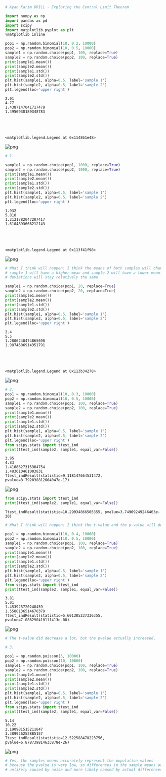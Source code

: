 

```python
# Ayan Karim DRILL - Exploring the Central Limit Theorem
```


```python
import numpy as np
import pandas as pd
import scipy
import matplotlib.pyplot as plt
%matplotlib inline
```


```python
pop1 = np.random.binomial(10, 0.2, 10000)
pop2 = np.random.binomial(10, 0.5, 10000)
sample1 = np.random.choice(pop1, 100, replace=True)
sample2 = np.random.choice(pop2, 100, replace=True)
print(sample1.mean())
print(sample2.mean())
print(sample1.std())
print(sample2.std())
plt.hist(sample1, alpha=0.5, label='sample 1') 
plt.hist(sample2, alpha=0.5, label='sample 2')
plt.legend(loc='upper right')
```

    2.01
    4.77
    1.4387147041717478
    1.4956938189348783





    <matplotlib.legend.Legend at 0x114861e48>




![png](output_2_2.png)



```python
# 1.

sample1 = np.random.choice(pop1, 1000, replace=True)
sample2 = np.random.choice(pop2, 1000, replace=True)
print(sample1.mean())
print(sample2.mean())
print(sample1.std())
print(sample2.std())
plt.hist(sample1, alpha=0.5, label='sample 1') 
plt.hist(sample2, alpha=0.5, label='sample 2')
plt.legend(loc='upper right')
```

    1.932
    5.018
    1.2121782047207417
    1.6104893666212143





    <matplotlib.legend.Legend at 0x113f41f98>




![png](output_3_2.png)



```python
# What I think will happen: I think the means of both samples will change, 
# sample 1 will have a higher mean and sample 2 will have a lower mean. The standard
# deviations will stay relatively the same.
```


```python
sample1 = np.random.choice(pop1, 20, replace=True)
sample2 = np.random.choice(pop2, 20, replace=True)
print(sample1.mean())
print(sample2.mean())
print(sample1.std())
print(sample2.std())
plt.hist(sample1, alpha=0.5, label='sample 1') 
plt.hist(sample2, alpha=0.5, label='sample 2')
plt.legend(loc='upper right')
```

    2.4
    5.5
    1.2806248474865698
    1.9874606914351791





    <matplotlib.legend.Legend at 0x113b34278>




![png](output_5_2.png)



```python
# 2.
pop1 = np.random.binomial(10, 0.3, 10000)
pop2 = np.random.binomial(10, 0.5, 10000)
sample1 = np.random.choice(pop1, 100, replace=True)
sample2 = np.random.choice(pop2, 100, replace=True)
print(sample1.mean())
print(sample2.mean())
print(sample1.std())
print(sample2.std())
plt.hist(sample1, alpha=0.5, label='sample 1') 
plt.hist(sample2, alpha=0.5, label='sample 2')
plt.legend(loc='upper right')
from scipy.stats import ttest_ind
print(ttest_ind(sample2, sample1, equal_var=False))
```

    2.95
    4.83
    1.4168627315304754
    1.483610461003831
    Ttest_indResult(statistic=9.118147664531472, pvalue=8.792838812604047e-17)



![png](output_6_1.png)



```python
from scipy.stats import ttest_ind
print(ttest_ind(sample2, sample1, equal_var=False))
```

    Ttest_indResult(statistic=10.29934866505355, pvalue=3.74909249246463e-20)



```python
# What I think will happen: I think the t-value and the p-value will decrease.
```


```python
pop1 = np.random.binomial(10, 0.4, 10000)
pop2 = np.random.binomial(10, 0.5, 10000)
sample1 = np.random.choice(pop1, 100, replace=True)
sample2 = np.random.choice(pop2, 100, replace=True)
print(sample1.mean())
print(sample2.mean())
print(sample1.std())
print(sample2.std())
plt.hist(sample1, alpha=0.5, label='sample 1') 
plt.hist(sample2, alpha=0.5, label='sample 2')
plt.legend(loc='upper right')
from scipy.stats import ttest_ind
print(ttest_ind(sample2, sample1, equal_var=False))
```

    3.81
    5.01
    1.453925720248459
    1.5588136514670379
    Ttest_indResult(statistic=5.601305237336355, pvalue=7.086290410111413e-08)



![png](output_9_1.png)



```python
# The t-value did decrease a lot, but the pvalue actually increased.
```


```python
# 3.

pop1 = np.random.poisson(5, 10000)
pop2 = np.random.poisson(10, 10000)
sample1 = np.random.choice(pop1, 100, replace=True)
sample2 = np.random.choice(pop2, 100, replace=True)
print(sample1.mean())
print(sample2.mean())
print(sample1.std())
print(sample2.std())
plt.hist(sample1, alpha=0.5, label='sample 1') 
plt.hist(sample2, alpha=0.5, label='sample 2')
plt.legend(loc='upper right')
from scipy.stats import ttest_ind
print(ttest_ind(sample2, sample1, equal_var=False))
```

    5.14
    10.22
    2.190981515211847
    3.389926252885157
    Ttest_indResult(statistic=12.522588478223756, pvalue=6.878739814633878e-26)



![png](output_11_1.png)



```python
# Yes, the samples means accurately represent the population values
# because the pvalue is very low, so differences in the sample means are
# unlikely caused by noise and more likely caused by actual differences in the population.
```
